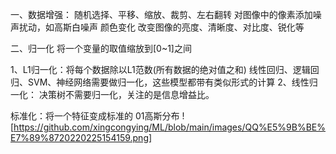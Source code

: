 一、数据增强：
随机选择、平移、缩放、裁剪、左右翻转
对图像中的像素添加噪声扰动，如高斯白噪声
颜色变化
改变图像的亮度、清晰度、对比度、锐化等

二、归一化
将一个变量的取值缩放到[0~1]之间

1、L1归一化：将每个数据除以L1范数(所有数据的绝对值之和)
线性回归、逻辑回归、SVM、神经网络需要做归一化，这些模型都带有类似​ 形式的计算
2、线性归一化：
决策树不需要归一化，关注的是信息增益比。

标准化：将一个特征变成标准的 01高斯分布
![https://github.com/xingcongying/ML/blob/main/images/QQ%E5%9B%BE%E7%89%8720220225154159.png]
